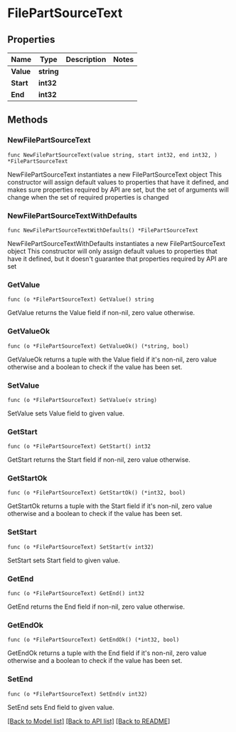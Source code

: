 # FilePartSourceText

## Properties

Name | Type | Description | Notes
------------ | ------------- | ------------- | -------------
**Value** | **string** |  | 
**Start** | **int32** |  | 
**End** | **int32** |  | 

## Methods

### NewFilePartSourceText

`func NewFilePartSourceText(value string, start int32, end int32, ) *FilePartSourceText`

NewFilePartSourceText instantiates a new FilePartSourceText object
This constructor will assign default values to properties that have it defined,
and makes sure properties required by API are set, but the set of arguments
will change when the set of required properties is changed

### NewFilePartSourceTextWithDefaults

`func NewFilePartSourceTextWithDefaults() *FilePartSourceText`

NewFilePartSourceTextWithDefaults instantiates a new FilePartSourceText object
This constructor will only assign default values to properties that have it defined,
but it doesn't guarantee that properties required by API are set

### GetValue

`func (o *FilePartSourceText) GetValue() string`

GetValue returns the Value field if non-nil, zero value otherwise.

### GetValueOk

`func (o *FilePartSourceText) GetValueOk() (*string, bool)`

GetValueOk returns a tuple with the Value field if it's non-nil, zero value otherwise
and a boolean to check if the value has been set.

### SetValue

`func (o *FilePartSourceText) SetValue(v string)`

SetValue sets Value field to given value.


### GetStart

`func (o *FilePartSourceText) GetStart() int32`

GetStart returns the Start field if non-nil, zero value otherwise.

### GetStartOk

`func (o *FilePartSourceText) GetStartOk() (*int32, bool)`

GetStartOk returns a tuple with the Start field if it's non-nil, zero value otherwise
and a boolean to check if the value has been set.

### SetStart

`func (o *FilePartSourceText) SetStart(v int32)`

SetStart sets Start field to given value.


### GetEnd

`func (o *FilePartSourceText) GetEnd() int32`

GetEnd returns the End field if non-nil, zero value otherwise.

### GetEndOk

`func (o *FilePartSourceText) GetEndOk() (*int32, bool)`

GetEndOk returns a tuple with the End field if it's non-nil, zero value otherwise
and a boolean to check if the value has been set.

### SetEnd

`func (o *FilePartSourceText) SetEnd(v int32)`

SetEnd sets End field to given value.



[[Back to Model list]](../README.md#documentation-for-models) [[Back to API list]](../README.md#documentation-for-api-endpoints) [[Back to README]](../README.md)



